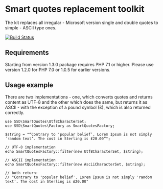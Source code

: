 # Smart quotes replacement toolkit

The kit replaces all irregular - Microsoft version single and double quotes to simple - ASCII type ones.

[![Build Status](https://travis-ci.org/sebastiansulinski/smart-quotes.svg?branch=master)](https://travis-ci.org/sebastiansulinski/smart-quotes)

## Requirements

Starting from version 1.3.0 package requires PHP 7.1 or higher. Please use version 1.2.0 for PHP 7.0 or 1.0.5 for earlier versions.

## Usage example

There are two implementations - one, which converts quotes and returns content as UTF-8
and the other which does the same, but returns it as ASCII - with the exception of a pound symbol (£),
which is also returned correctly.

```
use SSD\SmartQuotes\Utf8CharacterSet;
use SSD\SmartQuotes\Factory as SmartQuotesFactory;

$string = "“Contrary to ‘popular belief’, Lorem Ipsum is not simply ‘random text’. The cost in Sterling is £20.00”";

// UTF-8 implementation
echo SmartQuotesFactory::filter(new Utf8CharacterSet, $string);

// ASCII implementation
echo SmartQuotesFactory::filter(new AsciiCharacterSet, $string);

// both return:
// "Contrary to 'popular belief', Lorem Ipsum is not simply 'random text'. The cost in Sterling is £20.00"
```